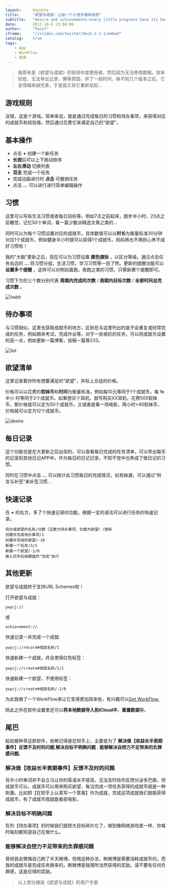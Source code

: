 ```yaml
---
layout:     keynote
title:      "欲望与成就：让每一个小进步都有收获"
subtitle:   "desire and achievements:every little progress have its harvest"
date:       2017-10-9 23:00:00
author:     "Twist"
iframe:     "//slides.com/twistmr/deck-1-1-1/embed"
catalog:    true
tags:
    - App
    - WorkFlow
    - 效率
---
```



>  我原来是《欲望与成就》的轻倾中度使用者，然后因为无法修改数据，效率较低，无法导出记录，懒等原因，弃了一段时间，殊不知几个版本之后，它变得越来越完善，于是我又将它重新拾起...

##  游戏规则

没错，这是个游戏。简单来说，就是通过完成每日的习惯和待办事项，来获得对应的成就币和经验值，然后通过花费它来满足自己的"欲望"。

##  基本操作

* 点击 **+** 创建一个新任务
* **长按**后可以上下拖动排序
* **左右滑动** 切换列表
* **双击** 完成一个任务
* 完成动画进行时 **点击** 可撤销任务
* 点击 **...** 可以进行进行简单编辑操作

##  习惯

这里可以写些生活习惯或者每日目标等，例如7点之前起床，跑步半小时，23点之前睡觉，记忆50个单词，看一篇少数派精选文章之类的...

同时可以为每个习惯设置对应的成就币，具体数值可以以**时长**为衡量标准30分钟对应1个成就币，例如健身半小时就可以获得1个成就币。妈妈再也不用担心养不成好习惯啦！

我的"大脑"更新之后，现在可以为习惯设置 **颜色旗标** ，以区分等级。通过点击任务右边的 **...** 将习惯分组，生活习惯，学习习惯等一目了然。更新的提醒功能可以 **设置多个提醒** ，这样可以对例如晨跑，夜跑之类的习惯，只需新建个提醒即可。

习惯下方的三个数分别代表 **周期内完成的次数** / **周期内目标次数** / **全部时间总完成次数** 。


![habit](/img/in-post/post-app-ywycj/habit.jpg)


##  待办事项

与习惯相似，这里也获取成就币的地方，区别在与这里列出的是不会重复或经常完成的任务，例如期末考试，完成作业等。对于一些艰巨的任务，可以将成就币设置的高一点，例如更新一篇博客，投稿一篇等233。


![list](/img/in-post/post-app-ywycj/list.jpg)


##  欲望清单

这里记录着你所有想要满足的"欲望"，并标上合适的价格。

价格可以以花费的**软妹币**和**时间**为衡量标准。例如每10元等同于1个成就币，每 ~~1s~~ 半小
时等同于2个成就币。如果想买个耳机，就写购买XX耳机，花费500软妹币，那价格就可以定为50个成就币。又或者是看一场电影，两小时+40软妹币，价格就可以定为12个成就币。



![desire](/img/in-post/post-app-ywycj/desire.jpg)


##  每日记录

这个功能也是在大更新之后出现的，可以查看每日完成的任务清单，可以导出每天的记录到其他日记APP中，作为每日的日记记录，不知不觉中也养成了做日记的习惯。

同时在习惯中点击 **...** 可以统计此习惯每日的完成情况，如有缺漏，可以通过"附言与补签"来补签习惯...

##  快速记录

在 **+** 的右方，多了个快速记录的功能，根据一定的语法可以进行任务的快速记录。

```
待办或欲望的名称/分数（正数为待办事项，负数为欲望）/旗标
创建并完成待办事项/1
创建并完成的欲望/-10
新建一个任务/3/1
新建一个欲望/-1/0
输入完毕后按键盘的"完成"执行
```
##  其他更新

欲望与成就终于支持URL Schemes啦！

打开欲望与成就：


```
ywycj://
```
或

```
achievement://
```
快速记录一并完成一个成就:

```
ywycj://record#成就名称/1
```
快速新建一个成就，并且使用红色标签：

```
ywycj://create#成就名称/1/1
```
快速新建一个欲望，不使用标签：

```
ywycj://create#成就名称/-1/0
```
为此我做了一个WorkFlow来让它变得更加效率些，有兴趣可以[Get WorkFlow.](https://workflow.is/workflows/40bb5ffb1dc646dba839fb8c3393c7e1)

除此之外在软件设置里还可以**将本地数据导入到iCloud中**，**重置数据**等。

##  尾巴

起初被种草这款软件，依稀记得是在知乎上，主要是为了 **解决做【收益长半衰期事件】反馈不及时的问题**,**解决目标不明确问题** , **能够解决自控力不足带来的负罪感问题**。

###  解决做【收益长半衰期事件】反馈不及时的问题
背半小时单词并不会立马让你的英语水平提高，无法及时给你反馈分泌多巴胺。但成就币可以，成就币可以用来购买欲望，每当完成一项任务获得的成就币就是一种刺激。比如把【在知乎上认真写一个答案】作为成就，完成这项成就我们就能获得成就币，有了成就币我就能看部电影。

### 解决目标不明确问题

在列【待办事项】的时候我们就把大目标碎片化了，做到像网络游戏里一样，你每时每刻都知道自己在做什么。

###  能够解决自控力不足带来的负罪感问题

曾经我会懊悔自己刷了半天微博。但用这种办法，刷微博是需要消耗成就币的。而我的成就币是完成任务换来的，刷微博是我理所当然获得的奖励。请不要有任何负罪感，这是应得的奖励。

> 以上部分摘自《欲望与成就》的用户手册